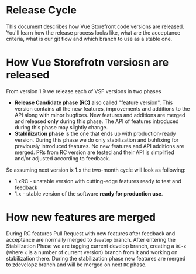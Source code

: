 # Release Cycle

This document describes how Vue Storefront code versions are released. You'll learn how the release process looks like, what are the acceptance criteria, what is our git flow and which branch to use as a stable one.

# How Vue Storefrotn versiosn are released

From version 1.9 we release each of VSF versions in two phases
- **Release Candidate phase (RC)** also called "feature version". This version contains all the new features, improvements and additions to the API along with minor bugfixes. New features and additions are merged and released **only** during this phase. The API of features introduced during this phase may slightly change.
- **Stablilization phase** is the one that ends up with production-ready version. During this phase we do only stabilization and buhfixing for previously introduced features. No new features and API additions are merged. PRs from RC version are tested and their API is simplified and/or adjusted according to feedback. 

So assuming next version ix 1.x the two-month cycle will look as following:
- 1.xRC - unstable version with cutting-edge features ready to test and feedback
- 1.x - stable version of the software **ready for production use**.

# How new features are merged

During RC features Pull Request with new features after feedback and acceptance are normally merged to `develop` branch. 
After entering the Stabilization Phase we are tagging current develop branch, creating a `RC-x` (where `x` is a number of current version) branch from it and working on stabilization there. 
During the stabilization phase new features are merged to zdevelopz branch and will be merged on next `RC` phase.

